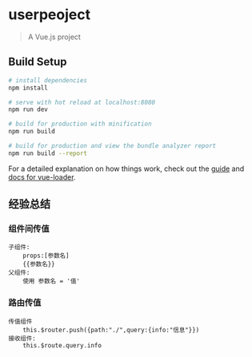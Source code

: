 # userpeoject

> A Vue.js project

## Build Setup

``` bash
# install dependencies
npm install

# serve with hot reload at localhost:8080
npm run dev

# build for production with minification
npm run build

# build for production and view the bundle analyzer report
npm run build --report
```

For a detailed explanation on how things work, check out the [guide](http://vuejs-templates.github.io/webpack/) and [docs for vue-loader](http://vuejs.github.io/vue-loader).


## 经验总结
### 组件间传值
    子组件: 
        props:[参数名]
        {{参数名}}
    父组件: 
        使用 参数名 = '值'
### 路由传值
    传值组件
        this.$router.push({path:"./",query:{info:"信息"}})
    接收组件:
        this.$route.query.info

